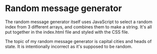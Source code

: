 # Random message generator

The random message generator itself uses JavaScript to select a random index from 3 different arrays, and combines them to make a string. It's all put together in the index.html file and styled with the CSS file.

The topic of my random message generator is capital cities and heads of state.
It is intentionally incorrect as it's supposed to be random.
